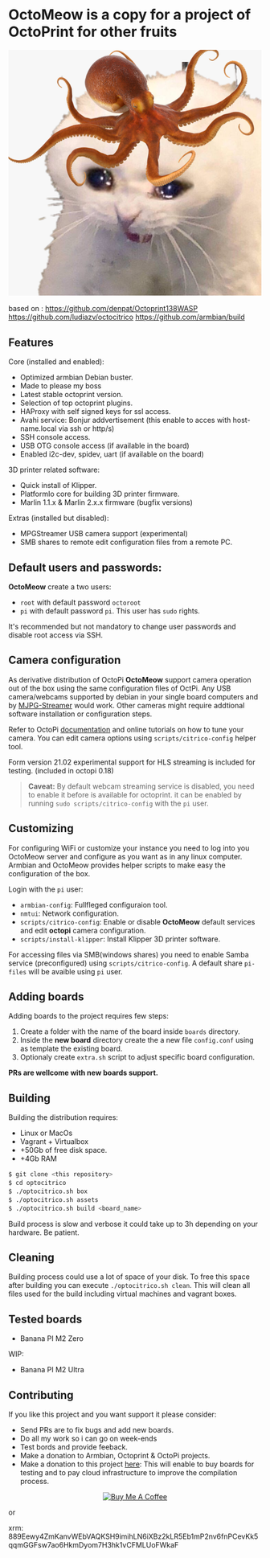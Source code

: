 # OctoMeow is a copy for a project of OctoPrint for other fruits 
<p align="center">
  <img src="media/octomeow.png">
</p>

based on :
https://github.com/denpat/Octoprint138WASP
https://github.com/ludiazv/octocitrico
https://github.com/armbian/build


## Features

Core (installed and enabled):
* Optimized armbian Debian buster.
* Made to please my boss
* Latest stable octoprint version.
* Selection of top octoprint plugins.
* HAProxy with self signed keys for ssl access.
* Avahi service: Bonjur addvertisement (this enable to acces with host-name.local via ssh or http/s)
* SSH console access.
* USB OTG console access (if available in the board)
* Enabled i2c-dev, spidev, uart (if available on the board)

3D printer related software:
* Quick install of Klipper. 
* PlatformIo core for building 3D printer firmware.
* Marlin 1.1.x & Marlin 2.x.x firmware (bugfix versions)  

Extras (installed but disabled):
* MPGStreamer USB camera support (experimental)
* SMB shares to remote edit configuration files from a remote PC.



## Default users and passwords:

**OctoMeow** create a two users:
- ```root``` with default password ```octoroot``` 
- ```pi``` with default password ```pi```. This user has ```sudo``` rights.

It's recommended but not mandatory to change user passwords and disable root access via SSH.

## Camera configuration
As derivative distribution of OctoPi **OctoMeow** support camera operation out of the box using the same configuration files of OctPi. Any USB camera/webcams supported by debian in your single board computers and by [MJPG-Streamer](https://github.com/jacksonliam/mjpg-streamer) would work. Other cameras might require addtional software installation or configuration steps.

Refer to OctoPi [documentation](https://community.octoprint.org/knowledge-explorer?topic=21149) and online tutorials on how to tune your camera. You can edit camera options using ```scripts/citrico-config``` helper tool.

Form version 21.02 experimental support for HLS streaming is included for testing. (included in octopi 0.18)

> **Caveat:**
> By default webcam streaming service is disabled, you need to enable it before is available for octoprint.
> it can be enabled by running ``sudo scripts/citrico-config`` with the ``pi`` user. 


## Customizing
For configuring WiFi or customize your instance you need to log into you OctoMeow server and configure as you want as in any linux computer. Armbian and OctoMeow provides helper scripts to make easy the configuration of the box. 

Login with the ```pi``` user:

- ```armbian-config```: Fullfleged configuraion tool.
- ```nmtui```: Network configuration.
- ```scripts/citrico-config```: Enable or disable **OctoMeow** default services and edit **octopi** camera configuration.
- ```scripts/install-klipper```: Install Klipper 3D printer software.

For accessing files via SMB(windows shares) you need to enable Samba service (preconfigured) using ```scripts/citrico-config```. A default share ```pi-files``` will be avaible using ```pi``` user.

## Adding boards
Adding boards to the project requires few steps:
1. Create a folder with the name of the board inside ```boards``` directory.
2. Inside the __new board__ directory create the a new file ```config.conf``` using as template the existing board.
3. Optionaly create ```extra.sh``` script to adjust specific board configuration.  

**PRs are wellcome with new boards support.**

## Building

Building the distribution requires:

- Linux or MacOs
- Vagrant + Virtualbox
- +50Gb of free disk space.
- +4Gb RAM

```bash
$ git clone <this repository>
$ cd optocitrico
$ ./optocitrico.sh box
$ ./optocitrico.sh assets
$ ./optocitrico.sh build <board_name>
```

Build process is slow and verbose it could take up to 3h depending on your hardware. Be patient.  

## Cleaning
Building process could use a lot of space of your disk. To free this space after building you can execute ```./optocitrico.sh clean```. This will clean all files used for the build including virtual machines and vagrant boxes.

## Tested boards

- Banana PI M2 Zero

WIP:

- Banana PI M2 Ultra


## Contributing
If you like this project and you want support it please consider:

- Send PRs are to fix bugs and add new boards.
- Do all my work so i can go on week-ends
- Test bords and provide feeback.
- Make a donation to Armbian, Octoprint & OctoPi projects.
- Make a donation to this project [here](https://www.buymeacoffee.com/boros): This will enable to buy boards for testing and to pay cloud infrastructure to improve the compilation process.
<p align="center">
<a href="https://www.buymeacoffee.com/boros" target="_blank"><img src="https://cdn.buymeacoffee.com/buttons/v2/default-white.png" alt="Buy Me A Coffee" style="height: 60px !important;width: 217px !important;" ></a>
</p>

or

xrm:
889Eewy4ZmKanvWEbVAQKSH9imihLN6iXBz2kLR5Eb1mP2nv6fnPCevKk5qqmGGFsw7ao6HkmDyom7H3hk1vCFMLUoFWkaF